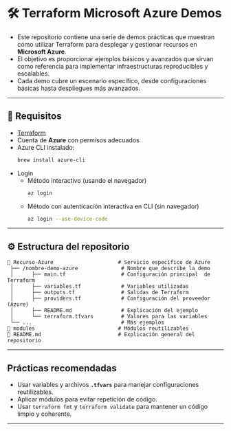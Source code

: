 # 🛠️ Terraform Microsoft Azure Demos 

- Este repositorio contiene una serie de demos prácticas que muestran cómo utilizar Terraform para desplegar y gestionar recursos en **Microsoft Azure**. 
- El objetivo es proporcionar ejemplos básicos y avanzados que sirvan como referencia para implementar infraestructuras reproducibles y escalables.
- Cada demo cubre un escenario específico, desde configuraciones básicas hasta despliegues más avanzados.

---

## 🚀 **Requisitos**
- [Terraform](https://developer.hashicorp.com/terraform/downloads)
- Cuenta de **Azure** con permisos adecuados
- Azure CLI instalado:
    ```bash
    brew install azure-cli
    ```
- Login 
    - Método interactivo (usando el navegador)
        ```bash
        az login
        ```
    - Método con autenticación interactiva en CLI (sin navegador)
        ```bash
        az login --use-device-code
        ```

---

## ⚙️ Estructura del repositorio
```
📁 Recurso-Azure                     # Servicio específico de Azure  
 ├── /nombre-demo-azure              # Nombre que describe la demo  
 │      ├── main.tf                  # Configuración principal  de Terraform  
 │      ├── variables.tf             # Variables utilizadas    
 │      ├── outputs.tf               # Salidas de Terraform  
 │      ├── providers.tf             # Configuración del proveedor (Azure)  
 │      ├── README.md                # Explicación del ejemplo   
 │      └── terraform.tfvars         # Valores para las variables  
 └── ...                             # Más ejemplos  
📁 modules                           # Módulos reutilizables  
📄 README.md                         # Explicación general del repositorio  
```
 
---

## Prácticas recomendadas

- Usar variables y archivos **`.tfvars`** para manejar configuraciones reutilizables.
- Aplicar módulos para evitar repetición de código.
- Usar `terraform fmt` y `terraform validate` para mantener un código limpio y coherente.

---